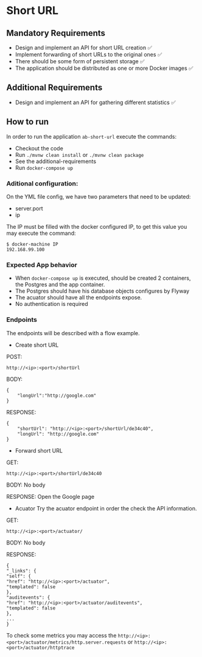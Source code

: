# Short URL

## Mandatory Requirements

- Design and implement an API for short URL creation :white_check_mark:
- Implement forwarding of short URLs to the original ones :white_check_mark:
- There should be some form of persistent storage :white_check_mark:
- The application should be distributed as one or more Docker images :white_check_mark:

## Additional Requirements

- Design and implement an API for gathering different statistics :white_check_mark:

## How to run

In order to run the application `ab-short-url` execute the commands:
* Checkout the code
* Run `./mvnw clean install` or `./mvnw clean package`
* See the additional-requirements
* Run `docker-compose up`

### Aditional configuration:

On the YML file config, we have two parameters that need to be updated:
* server.port
* ip

The IP must be filled with the docker configured IP, to get this value you may execute the command:
```
$ docker-machine IP
192.168.99.100
```

### Expected App behavior
* When `docker-compose up` is executed, should be created 2 containers, the Postgres and the app container.
* The Postgres should have his  database objects configures by Flyway
* The acuator should have all the endpoints expose.
* No authentication is required

### Endpoints
The endpoints will be described with a flow example.

* Create short URL

POST:

```http://<ip>:<port>/shortUrl```

BODY:
```
{
	"longUrl":"http://google.com"
}
```
RESPONSE:
```
{
    "shortUrl": "http://<ip>:<port>/shortUrl/de34c40",
    "longUrl": "http://google.com"
}
```

* Forward short URL

GET:

```
http://<ip>:<port>/shortUrl/de34c40
```
BODY: No body

RESPONSE: Open the Google page

* Acuator
Try the acuator endpoint in order the check the API information. 

GET:

`http://<ip>:<port>/actuator/`

BODY: No body

RESPONSE:
```
{
"_links": {
"self": {
"href": "http://<ip>:<port>/actuator",
"templated": false
},
"auditevents": {
"href": "http://<ip>:<port>/actuator/auditevents",
"templated": false
},
...
}

```
To check some metrics you may access the `http://<ip>:<port>/actuator/metrics/http.server.requests` or `http://<ip>:<port>/actuator/httptrace`
